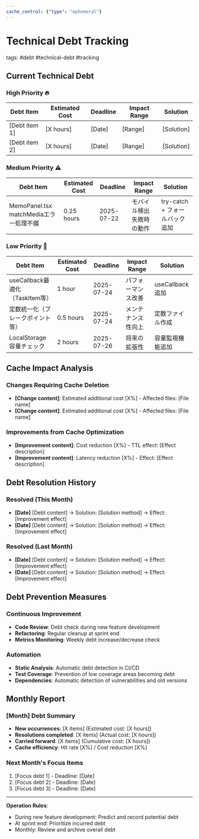 ```yaml
---
cache_control: {"type": "ephemeral"}
---
```

# Technical Debt Tracking
tags: #debt #technical-debt #tracking

## Current Technical Debt

### High Priority 🔥
| Debt Item | Estimated Cost | Deadline | Impact Range | Solution |
|-----------|----------------|----------|--------------|----------|
| [Debt item 1] | [X hours] | [Date] | [Range] | [Solution] |
| [Debt item 2] | [X hours] | [Date] | [Range] | [Solution] |

### Medium Priority ⚠️
| Debt Item | Estimated Cost | Deadline | Impact Range | Solution |
|-----------|----------------|----------|--------------|----------|
| MemoPanel.tsx matchMediaエラー処理不備 | 0.25 hours | 2025-07-22 | モバイル検出失敗時の動作 | try-catch + フォールバック追加 |

### Low Priority 📝
| Debt Item | Estimated Cost | Deadline | Impact Range | Solution |
|-----------|----------------|----------|--------------|----------|
| useCallback最適化（TaskItem等） | 1 hour | 2025-07-24 | パフォーマンス改善 | useCallback追加 |
| 定数統一化（ブレークポイント等） | 0.5 hours | 2025-07-24 | メンテナンス性向上 | 定数ファイル作成 |
| LocalStorage容量チェック | 2 hours | 2025-07-26 | 将来の拡張性 | 容量監視機能追加 |

## Cache Impact Analysis

### Changes Requiring Cache Deletion
- **[Change content]**: Estimated additional cost [X%] - Affected files: [File name]
- **[Change content]**: Estimated additional cost [X%] - Affected files: [File name]

### Improvements from Cache Optimization
- **[Improvement content]**: Cost reduction [X%] - TTL effect: [Effect description]
- **[Improvement content]**: Latency reduction [X%] - Effect: [Effect description]

## Debt Resolution History

### Resolved (This Month)
- **[Date]** [Debt content] → Solution: [Solution method] → Effect: [Improvement effect]
- **[Date]** [Debt content] → Solution: [Solution method] → Effect: [Improvement effect]

### Resolved (Last Month)
- **[Date]** [Debt content] → Solution: [Solution method] → Effect: [Improvement effect]
- **[Date]** [Debt content] → Solution: [Solution method] → Effect: [Improvement effect]

## Debt Prevention Measures

### Continuous Improvement
- **Code Review**: Debt check during new feature development
- **Refactoring**: Regular cleanup at sprint end
- **Metrics Monitoring**: Weekly debt increase/decrease check

### Automation
- **Static Analysis**: Automatic debt detection in CI/CD
- **Test Coverage**: Prevention of low coverage areas becoming debt
- **Dependencies**: Automatic detection of vulnerabilities and old versions

## Monthly Report

### [Month] Debt Summary
- **New occurrences**: [X items] (Estimated cost: [X hours])
- **Resolutions completed**: [X items] (Actual cost: [X hours])
- **Carried forward**: [X items] (Cumulative cost: [X hours])
- **Cache efficiency**: Hit rate [X%] / Cost reduction [X%]

### Next Month's Focus Items
1. [Focus debt 1] - Deadline: [Date]
2. [Focus debt 2] - Deadline: [Date]
3. [Focus debt 3] - Deadline: [Date]

---

**Operation Rules**:
- During new feature development: Predict and record potential debt
- At sprint end: Prioritize incurred debt
- Monthly: Review and archive overall debt